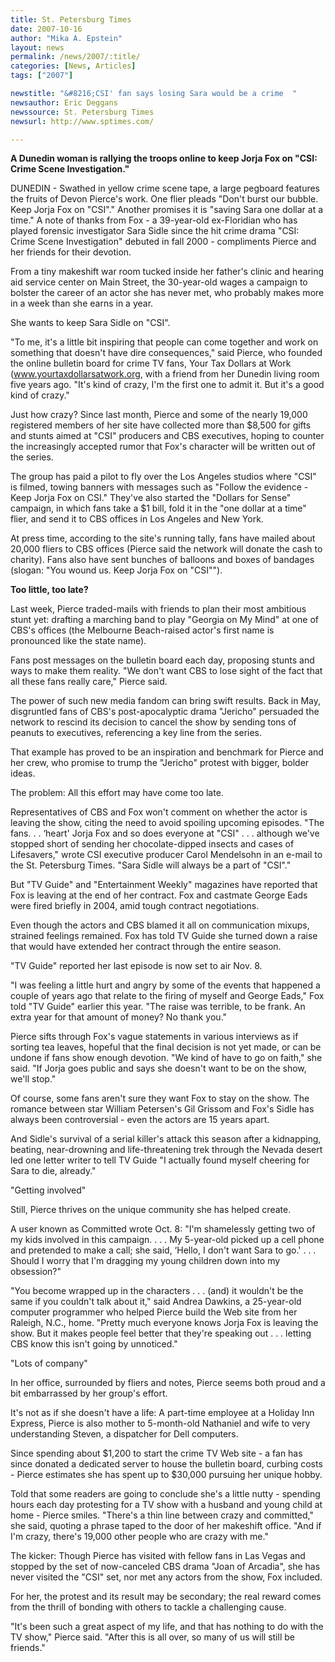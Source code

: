 ```yaml
---
title: St. Petersburg Times
date: 2007-10-16
author: "Mika A. Epstein"
layout: news
permalink: /news/2007/:title/
categories: [News, Articles]
tags: ["2007"]

newstitle: "&#8216;CSI' fan says losing Sara would be a crime  "
newsauthor: Eric Deggans
newssource: St. Petersburg Times
newsurl: http://www.sptimes.com/

---
```

**A Dunedin woman is rallying the troops online to keep Jorja Fox on "CSI: Crime Scene Investigation."**

DUNEDIN - Swathed in yellow crime scene tape, a large pegboard features the fruits of Devon Pierce's work. One flier pleads "Don't burst our bubble. Keep Jorja Fox on "CSI"." Another promises it is "saving Sara one dollar at a time." A note of thanks from Fox - a 39-year-old ex-Floridian who has played forensic investigator Sara Sidle since the hit crime drama "CSI: Crime Scene Investigation" debuted in fall 2000 - compliments Pierce and her friends for their devotion.

From a tiny makeshift war room tucked inside her father's clinic and hearing aid service center on Main Street, the 30-year-old wages a campaign to bolster the career of an actor she has never met, who probably makes more in a week than she earns in a year.

She wants to keep Sara Sidle on "CSI".

"To me, it's a little bit inspiring that people can come together and work on something that doesn't have dire consequences," said Pierce, who founded the online bulletin board for crime TV fans, Your Tax Dollars at Work (www.yourtaxdollarsatwork.org, with a friend from her Dunedin living room five years ago. "It's kind of crazy, I'm the first one to admit it. But it's a good kind of crazy."

Just how crazy? Since last month, Pierce and some of the nearly 19,000 registered members of her site have collected more than $8,500 for gifts and stunts aimed at "CSI" producers and CBS executives, hoping to counter the increasingly accepted rumor that Fox's character will be written out of the series.

The group has paid a pilot to fly over the Los Angeles studios where "CSI" is filmed, towing banners with messages such as "Follow the evidence - Keep Jorja Fox on CSI." They've also started the "Dollars for Sense" campaign, in which fans take a $1 bill, fold it in the "one dollar at a time" flier, and send it to CBS offices in Los Angeles and New York.

At press time, according to the site's running tally, fans have mailed about 20,000 fliers to CBS offices (Pierce said the network will donate the cash to charity). Fans also have sent bunches of balloons and boxes of bandages (slogan: "You wound us. Keep Jorja Fox on "CSI"").

**Too little, too late?**

Last week, Pierce traded-mails with friends to plan their most ambitious stunt yet: drafting a marching band to play "Georgia on My Mind" at one of CBS's offices (the Melbourne Beach-raised actor's first name is pronounced like the state name).

Fans post messages on the bulletin board each day, proposing stunts and ways to make them reality. "We don't want CBS to lose sight of the fact that all these fans really care," Pierce said.

The power of such new media fandom can bring swift results. Back in May, disgruntled fans of CBS's post-apocalyptic drama "Jericho" persuaded the network to rescind its decision to cancel the show by sending tons of peanuts to executives, referencing a key line from the series.

That example has proved to be an inspiration and benchmark for Pierce and her crew, who promise to trump the "Jericho" protest with bigger, bolder ideas.

The problem: All this effort may have come too late.

Representatives of CBS and Fox won't comment on whether the actor is leaving the show, citing the need to avoid spoiling upcoming episodes. "The fans. . . &#8216;heart' Jorja Fox and so does everyone at "CSI" . . . although we've stopped short of sending her chocolate-dipped insects and cases of Lifesavers," wrote CSI executive producer Carol Mendelsohn in an e-mail to the St. Petersburg Times. "Sara Sidle will always be a part of "CSI"."

But "TV Guide" and "Entertainment Weekly" magazines have reported that Fox is leaving at the end of her contract. Fox and castmate George Eads were fired briefly in 2004, amid tough contract negotiations.

Even though the actors and CBS blamed it all on communication mixups, strained feelings remained. Fox has told TV Guide she turned down a raise that would have extended her contract through the entire season.

"TV Guide" reported her last episode is now set to air Nov. 8.

"I was feeling a little hurt and angry by some of the events that happened a couple of years ago that relate to the firing of myself and George Eads," Fox told "TV Guide" earlier this year. "The raise was terrible, to be frank. An extra year for that amount of money? No thank you."

Pierce sifts through Fox's vague statements in various interviews as if sorting tea leaves, hopeful that the final decision is not yet made, or can be undone if fans show enough devotion. "We kind of have to go on faith," she said. "If Jorja goes public and says she doesn't want to be on the show, we'll stop."

Of course, some fans aren't sure they want Fox to stay on the show. The romance between star William Petersen's Gil Grissom and Fox's Sidle has always been controversial - even the actors are 15 years apart.

And Sidle's survival of a serial killer's attack this season after a kidnapping, beating, near-drowning and life-threatening trek through the Nevada desert led one letter writer to tell TV Guide "I actually found myself cheering for Sara to die, already."

"Getting involved"

Still, Pierce thrives on the unique community she has helped create.

A user known as Committed wrote Oct. 8: "I'm shamelessly getting two of my kids involved in this campaign. . . . My 5-year-old picked up a cell phone and pretended to make a call; she said, &#8216;Hello, I don't want Sara to go.' . . . Should I worry that I'm dragging my young children down into my obsession?"

"You become wrapped up in the characters . . . (and) it wouldn't be the same if you couldn't talk about it," said Andrea Dawkins, a 25-year-old computer programmer who helped Pierce build the Web site from her Raleigh, N.C., home. "Pretty much everyone knows Jorja Fox is leaving the show. But it makes people feel better that they're speaking out . . . letting CBS know this isn't going by unnoticed."

"Lots of company"

In her office, surrounded by fliers and notes, Pierce seems both proud and a bit embarrassed by her group's effort.

It's not as if she doesn't have a life: A part-time employee at a Holiday Inn Express, Pierce is also mother to 5-month-old Nathaniel and wife to very understanding Steven, a dispatcher for Dell computers.

Since spending about $1,200 to start the crime TV Web site - a fan has since donated a dedicated server to house the bulletin board, curbing costs - Pierce estimates she has spent up to $30,000 pursuing her unique hobby.

Told that some readers are going to conclude she's a little nutty - spending hours each day protesting for a TV show with a husband and young child at home - Pierce smiles. "There's a thin line between crazy and committed," she said, quoting a phrase taped to the door of her makeshift office. "And if I'm crazy, there's 19,000 other people who are crazy with me."

The kicker: Though Pierce has visited with fellow fans in Las Vegas and stopped by the set of now-canceled CBS drama "Joan of Arcadia", she has never visited the "CSI" set, nor met any actors from the show, Fox included.

For her, the protest and its result may be secondary; the real reward comes from the thrill of bonding with others to tackle a challenging cause.

"It's been such a great aspect of my life, and that has nothing to do with the TV show," Pierce said. "After this is all over, so many of us will still be friends."

